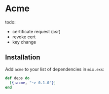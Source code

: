 # Acme

todo:
- certificate request (csr)
- revoke cert
- key change

## Installation

Add `acme` to your list of dependencies in `mix.exs`:

```elixir
def deps do
  [{:acme, "~> 0.1.0"}]
end
```
